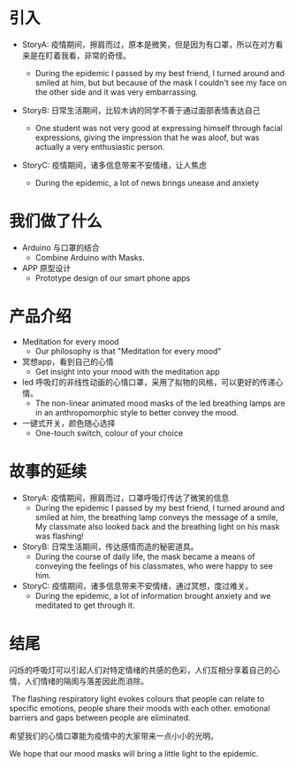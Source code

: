 # 引入

- StoryA:  疫情期间，擦肩而过，原本是微笑，但是因为有口罩，所以在对方看来是在盯着我看，非常的奇怪。

  - During the epidemic I passed by my best friend, I turned around and smiled at him, but but because of the mask I couldn't see my face on the other side and it was very embarrassing.

- StoryB:  日常生活期间，比较木讷的同学不善于通过面部表情表达自己

  - One student was not very good at expressing himself through facial expressions, giving the impression that he was aloof, but was actually a very enthusiastic person.

- StoryC:  疫情期间，诸多信息带来不安情绪，让人焦虑
  - During the epidemic, a lot of news brings unease and anxiety

# 我们做了什么

- Arduino 与口罩的结合
  - Combine Arduino with Masks.
- APP 原型设计
  - Prototype design of our smart phone apps

# 产品介绍

- Meditation for every mood
  - Our philosophy is that "Meditation for every mood"
- 冥想app，看到自己的心情
  - Get insight into your mood with the meditation app
- led 呼吸灯的非线性动画的心情口罩，采用了拟物的风格，可以更好的传递心情。
  - The non-linear animated mood masks of the led breathing lamps are in an anthropomorphic style to better convey the mood.
- 一键式开关，颜色随心选择
  - One-touch switch, colour of your choice

# 故事的延续

- StoryA:  疫情期间，擦肩而过，口罩呼吸灯传达了微笑的信息
  - During the epidemic I passed by my best friend, I turned around and smiled at him, the breathing lamp conveys the message of a smile, My classmate also looked back and the breathing light on his mask was flashing!
- StoryB:  日常生活期间，传达感情而造的秘密道具。
  -  During the course of daily life, the mask became a means of conveying the feelings of his classmates, who were happy to see him.
- StoryC:  疫情期间，诸多信息带来不安情绪，通过冥想，度过难关。
  - During the epidemic, a lot of information brought anxiety and we meditated to get through it.

# 结尾

闪烁的呼吸灯可以引起人们对特定情绪的共感的色彩，人们互相分享着自己的心情，人们情绪的隔阂与落差因此而消除。

​	The flashing respiratory light evokes colours that people can relate to specific emotions, people share their moods with each other. emotional barriers and gaps between people are eliminated.

希望我们的心情口罩能为疫情中的大家带来一点小小的光明。

We hope that our mood masks will bring a little light to the epidemic.